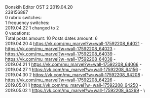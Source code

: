 Donskih	Editor OST 2 2019.04.20\
238156887\
0 rubric switches:\
1 frequency switches:\
2019.04.22 1 changed to 2 \
0 vacations:\
Total posts amount: 10	Posts dates amount: 6\
2019.04.20 4 https://vk.com/mu_marvel?w=wall-17592208_64021 - https://vk.com/mu_marvel?w=wall-17592208_64023 - https://vk.com/mu_marvel?w=wall-17592208_64039 - https://vk.com/mu_marvel?w=wall-17592208_64038 - \
2019.04.21 1 https://vk.com/mu_marvel?w=wall-17592208_64066 - \
2019.04.27 1 https://vk.com/mu_marvel?w=wall-17592208_64156 - \
2019.04.30 2 https://vk.com/mu_marvel?w=wall-17592208_64208 - https://vk.com/mu_marvel?w=wall-17592208_64226 - \
2019.05.01 1 https://vk.com/mu_marvel?w=wall-17592208_64250 - \
2019.05.02 1 https://vk.com/mu_marvel?w=wall-17592208_64269 - \
